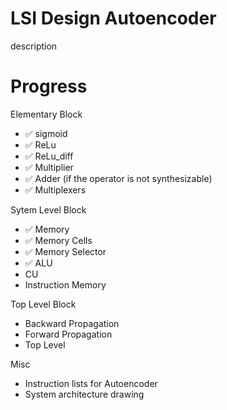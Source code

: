 
# LSI Design Autoencoder

description


# Progress

Elementary Block
- ✅ sigmoid 
- ✅ ReLu
- ✅ ReLu_diff
- ✅ Multiplier
- ✅ Adder (if the operator is not synthesizable)
- ✅ Multiplexers

Sytem Level Block
- ✅ Memory
- ✅ Memory Cells
- ✅ Memory Selector
- ✅ ALU
-  CU
-  Instruction Memory

Top Level Block
-  Backward Propagation 
-  Forward Propagation
-  Top Level

Misc
-  Instruction lists for Autoencoder
-  System architecture drawing
